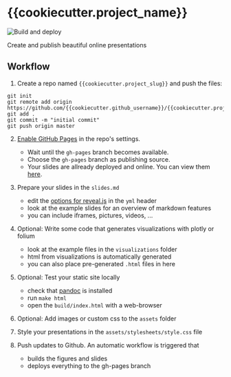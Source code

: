 # {{cookiecutter.project_name}}

![Build and deploy](https://github.com/{{cookiecutter.github_username}}/{{cookiecutter.project_slug}}/workflows/Build%20and%20deploy/badge.svg?branch=master)

Create and publish beautiful online presentations

## Workflow

1. Create a repo named `{{cookiecutter.project_slug}}` and push the files:

```shell
git init
git remote add origin https://github.com/{{cookiecutter.github_username}}/{{cookiecutter.project_slug}}.git
git add .
git commit -m "initial commit"
git push origin master
```

2. [Enable GitHub Pages](https://help.github.com/en/github/working-with-github-pages/configuring-a-publishing-source-for-your-github-pages-site) in the repo's settings.
    - Wait until the `gh-pages` branch becomes available.
    - Choose the `gh-pages` branch as publishing source.
    - Your slides are allready deployed and online. You can view them [here](https://{{cookiecutter.github_username}}github.io//{{cookiecutter.project_slug}}/#/title-slide).
    
3. Prepare your slides in the `slides.md`
    - edit the [options for reveal.js](https://github.com/hakimel/reveal.js#configuration) in the `yml` header
    - look at the example slides for an overview of markdown features
    - you can include iframes, pictures, videos, ...

4. Optional: Write some code that generates visualizations with plotly or folium
    - look at the example files in the `visualizations` folder
    - html from visualizations is automatically generated
    - you can also place pre-generated `.html` files in here
    
5. Optional: Test your static site locally
    - check that [pandoc](https://pandoc.org/installing.html) is installed
    - run `make html`
    - open the `build/index.html` with a web-browser
    
6. Optional: Add images or custom css to the `assets` folder

7. Style your presentations in the `assets/stylesheets/style.css` file

8. Push updates to Github. An automatic workflow is triggered that
    - builds the figures and slides
    - deploys everything to the gh-pages branch

